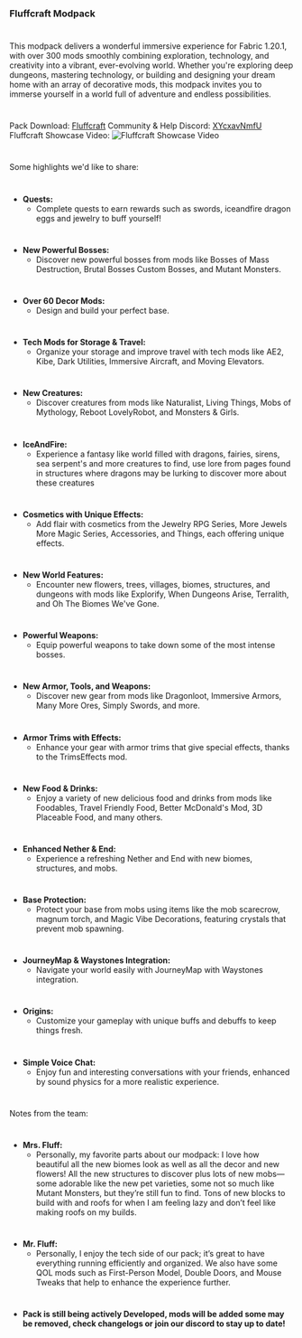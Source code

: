### **Fluffcraft Modpack**
# 
This modpack delivers a wonderful immersive experience for Fabric 1.20.1, with over 300 mods smoothly combining exploration, technology, and creativity into a vibrant, ever-evolving world. Whether you're exploring deep dungeons, mastering technology, or building and designing your dream home with an array of decorative mods, this modpack invites you to immerse yourself in a world full of adventure and endless possibilities.
# 
Pack Download: [Fluffcraft](https://www.curseforge.com/minecraft/modpacks/fluffcraft)
Community & Help Discord: [XYcxavNmfU](https://discord.gg/XYcxavNmfU)
Fluffcraft Showcase Video: ![Fluffcraft Showcase Video](https://www.youtube.com/watch?v=WcY2yaQp94s)
# 
Some highlights we'd like to share:
# 
- **Quests:**
  - Complete quests to earn rewards such as swords, iceandfire dragon eggs and jewelry to buff yourself!
# 
- **New Powerful Bosses:**
  - Discover new powerful bosses from mods like Bosses of Mass Destruction, Brutal Bosses Custom Bosses, and Mutant Monsters.
# 
- **Over 60 Decor Mods:**
  - Design and build your perfect base.
# 
- **Tech Mods for Storage & Travel:**
  - Organize your storage and improve travel with tech mods like AE2, Kibe, Dark Utilities, Immersive Aircraft, and Moving Elevators.
# 
- **New Creatures:**
  - Discover creatures from mods like Naturalist, Living Things, Mobs of Mythology, Reboot LovelyRobot, and Monsters & Girls.
# 
- **IceAndFire:**
  - Experience a fantasy like world filled with dragons, fairies, sirens, sea serpent's and more creatures to find, use lore from pages found in structures where dragons may be lurking to discover more about these creatures
# 
- **Cosmetics with Unique Effects:**
  - Add flair with cosmetics from the Jewelry RPG Series, More Jewels More Magic Series, Accessories, and Things, each offering unique effects.
# 
- **New World Features:**
  - Encounter new flowers, trees, villages, biomes, structures, and dungeons with mods like Explorify, When Dungeons Arise, Terralith, and Oh The Biomes We've Gone.
# 
- **Powerful Weapons:**
  - Equip powerful weapons to take down some of the most intense bosses.
# 
- **New Armor, Tools, and Weapons:**
  - Discover new gear from mods like Dragonloot, Immersive Armors, Many More Ores, Simply Swords, and more.
# 
- **Armor Trims with Effects:**
  - Enhance your gear with armor trims that give special effects, thanks to the TrimsEffects mod.
# 
- **New Food & Drinks:**
  - Enjoy a variety of new delicious food and drinks from mods like Foodables, Travel Friendly Food, Better McDonald's Mod, 3D Placeable Food, and many others.
# 
- **Enhanced Nether & End:**
  - Experience a refreshing Nether and End with new biomes, structures, and mobs.
# 
- **Base Protection:**
  - Protect your base from mobs using items like the mob scarecrow, magnum torch, and Magic Vibe Decorations, featuring crystals that prevent mob spawning.
# 
- **JourneyMap & Waystones Integration:**
  - Navigate your world easily with JourneyMap with Waystones integration.
# 
- **Origins:**
  - Customize your gameplay with unique buffs and debuffs to keep things fresh.
#
- **Simple Voice Chat:**
  - Enjoy fun and interesting conversations with your friends, enhanced by sound physics for a more realistic experience.
# 

Notes from the team:
# 
- **Mrs. Fluff:**
  - Personally, my favorite parts about our modpack: I love how beautiful all the new biomes look as well as all the decor and new flowers! All the new structures to discover plus lots of new mobs—some adorable like the new pet varieties, some not so much like Mutant Monsters, but they’re still fun to find. Tons of new blocks to build with and roofs for when I am feeling lazy and don’t feel like making roofs on my builds.
# 
- **Mr. Fluff:**
  - Personally, I enjoy the tech side of our pack; it’s great to have everything running efficiently and organized. We also have some QOL mods such as First-Person Model, Double Doors, and Mouse Tweaks that help to enhance the experience further.
# 
- **Pack is still being actively Developed, mods will be added some may be removed, check changelogs or join our discord to stay up to date!**
